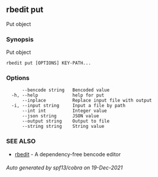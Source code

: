 ## rbedit put

Put object

### Synopsis


Put object

```
rbedit put [OPTIONS] KEY-PATH...
```

### Options

```
      --bencode string   Bencoded value
  -h, --help             help for put
      --inplace          Replace input file with output
  -i, --input string     Input a file by path
      --int int          Integer value
      --json string      JSON value
      --output string    Output to file
      --string string    String value
```

### SEE ALSO

* [rbedit](rbedit.md)	 - A dependency-free bencode editor

###### Auto generated by spf13/cobra on 19-Dec-2021
